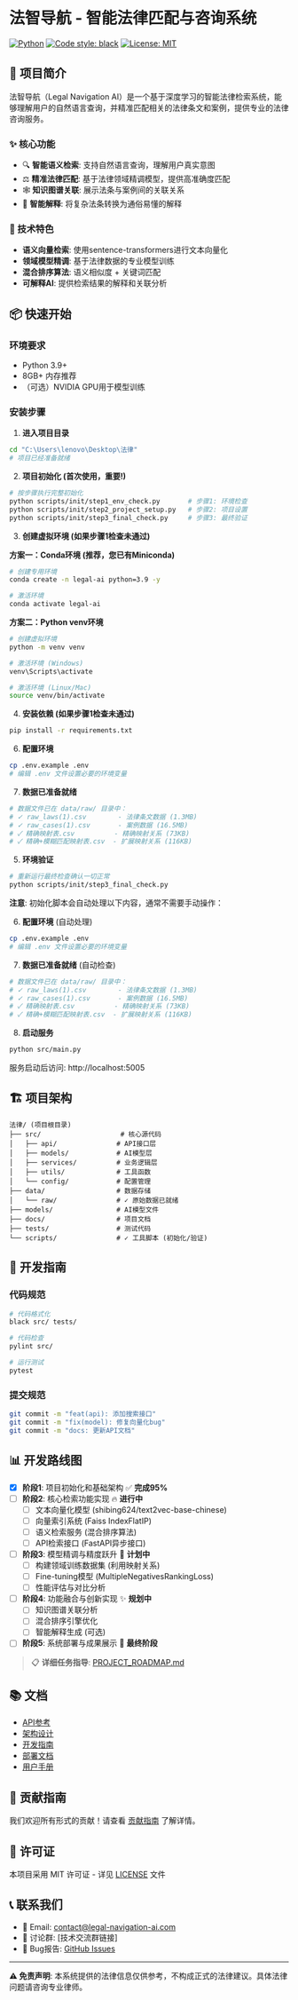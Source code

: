# 法智导航 - 智能法律匹配与咨询系统

[![Python](https://img.shields.io/badge/python-3.9+-blue.svg)](https://www.python.org/downloads/)
[![Code style: black](https://img.shields.io/badge/code%20style-black-000000.svg)](https://github.com/psf/black)
[![License: MIT](https://img.shields.io/badge/License-MIT-yellow.svg)](https://opensource.org/licenses/MIT)

## 🎯 项目简介

法智导航（Legal Navigation AI）是一个基于深度学习的智能法律检索系统，能够理解用户的自然语言查询，并精准匹配相关的法律条文和案例，提供专业的法律咨询服务。

### ✨ 核心功能
- 🔍 **智能语义检索**: 支持自然语言查询，理解用户真实意图
- ⚖️ **精准法律匹配**: 基于法律领域精调模型，提供高准确度匹配
- 🕸️ **知识图谱关联**: 展示法条与案例间的关联关系
- 🤖 **智能解释**: 将复杂法条转换为通俗易懂的解释

### 🚀 技术特色
- **语义向量检索**: 使用sentence-transformers进行文本向量化
- **领域模型精调**: 基于法律数据的专业模型训练
- **混合排序算法**: 语义相似度 + 关键词匹配
- **可解释AI**: 提供检索结果的解释和关联分析

## 📦 快速开始

### 环境要求
- Python 3.9+
- 8GB+ 内存推荐
- （可选）NVIDIA GPU用于模型训练

### 安装步骤

1. **进入项目目录**
```bash
cd "C:\Users\lenovo\Desktop\法律"
# 项目已经准备就绪
```

2. **项目初始化 (首次使用，重要!)**
```bash
# 按步骤执行完整初始化
python scripts/init/step1_env_check.py       # 步骤1: 环境检查
python scripts/init/step2_project_setup.py   # 步骤2: 项目设置
python scripts/init/step3_final_check.py     # 步骤3: 最终验证
```

3. **创建虚拟环境 (如果步骤1检查未通过)**

**方案一：Conda环境 (推荐，您已有Miniconda)**
```bash
# 创建专用环境
conda create -n legal-ai python=3.9 -y

# 激活环境
conda activate legal-ai
```

**方案二：Python venv环境**
```bash
# 创建虚拟环境
python -m venv venv

# 激活环境 (Windows)
venv\Scripts\activate

# 激活环境 (Linux/Mac)
source venv/bin/activate
```

4. **安装依赖 (如果步骤1检查未通过)**
```bash
pip install -r requirements.txt
```

6. **配置环境**
```bash
cp .env.example .env
# 编辑 .env 文件设置必要的环境变量
```

7. **数据已准备就绪**
```bash
# 数据文件已在 data/raw/ 目录中：
# ✓ raw_laws(1).csv        - 法律条文数据 (1.3MB)
# ✓ raw_cases(1).csv       - 案例数据 (16.5MB)  
# ✓ 精确映射表.csv          - 精确映射关系 (73KB)
# ✓ 精确+模糊匹配映射表.csv  - 扩展映射关系 (116KB)
```

5. **环境验证**
```bash
# 重新运行最终检查确认一切正常
python scripts/init/step3_final_check.py
```

**注意**: 初始化脚本会自动处理以下内容，通常不需要手动操作：

6. **配置环境** (自动处理)
```bash
cp .env.example .env
# 编辑 .env 文件设置必要的环境变量
```

7. **数据已准备就绪** (自动检查)
```bash
# 数据文件已在 data/raw/ 目录中：
# ✓ raw_laws(1).csv        - 法律条文数据 (1.3MB)
# ✓ raw_cases(1).csv       - 案例数据 (16.5MB)  
# ✓ 精确映射表.csv          - 精确映射关系 (73KB)
# ✓ 精确+模糊匹配映射表.csv  - 扩展映射关系 (116KB)
```

8. **启动服务**
```bash
python src/main.py
```

服务启动后访问: http://localhost:5005

## 🏗️ 项目架构

```
法律/ (项目根目录)
├── src/                    # 核心源代码
│   ├── api/               # API接口层
│   ├── models/            # AI模型层
│   ├── services/          # 业务逻辑层
│   ├── utils/             # 工具函数
│   └── config/            # 配置管理
├── data/                  # 数据存储  
│   └── raw/               # ✓ 原始数据已就绪
├── models/                # AI模型文件
├── docs/                  # 项目文档
├── tests/                 # 测试代码
└── scripts/               # ✓ 工具脚本 (初始化/验证)
```

## 🔧 开发指南

### 代码规范
```bash
# 代码格式化
black src/ tests/

# 代码检查
pylint src/

# 运行测试
pytest
```

### 提交规范
```bash
git commit -m "feat(api): 添加搜索接口"
git commit -m "fix(model): 修复向量化bug"
git commit -m "docs: 更新API文档"
```

## 📊 开发路线图

- [x] **阶段1**: 项目初始化和基础架构 ✅ **完成95%**
- [ ] **阶段2**: 核心检索功能实现 🔥 **进行中** 
  - [ ] 文本向量化模型 (shibing624/text2vec-base-chinese)
  - [ ] 向量索引系统 (Faiss IndexFlatIP)
  - [ ] 语义检索服务 (混合排序算法)
  - [ ] API检索接口 (FastAPI异步接口)
- [ ] **阶段3**: 模型精调与精度跃升 🔬 **计划中**
  - [ ] 构建领域训练数据集 (利用映射关系)
  - [ ] Fine-tuning模型 (MultipleNegativesRankingLoss)
  - [ ] 性能评估与对比分析
- [ ] **阶段4**: 功能融合与创新实现 ✨ **规划中**
  - [ ] 知识图谱关联分析
  - [ ] 混合排序引擎优化  
  - [ ] 智能解释生成 (可选)
- [ ] **阶段5**: 系统部署与成果展示 🚀 **最终阶段**

> 📋 **详细任务指导**: [PROJECT_ROADMAP.md](docs/tasks/PROJECT_ROADMAP.md)

## 📚 文档

- [API参考](docs/api/README.md)
- [架构设计](docs/architecture/README.md)
- [开发指南](docs/development/README.md)
- [部署文档](docs/deployment/README.md)
- [用户手册](docs/user/README.md)

## 🤝 贡献指南

我们欢迎所有形式的贡献！请查看 [贡献指南](CONTRIBUTING.md) 了解详情。

## 📄 许可证

本项目采用 MIT 许可证 - 详见 [LICENSE](LICENSE) 文件

## 📞 联系我们

- 📧 Email: contact@legal-navigation-ai.com
- 💬 讨论群: [技术交流群链接]
- 🐛 Bug报告: [GitHub Issues](https://github.com/legal-navigation-ai/issues)

---

**⚠️ 免责声明**: 本系统提供的法律信息仅供参考，不构成正式的法律建议。具体法律问题请咨询专业律师。